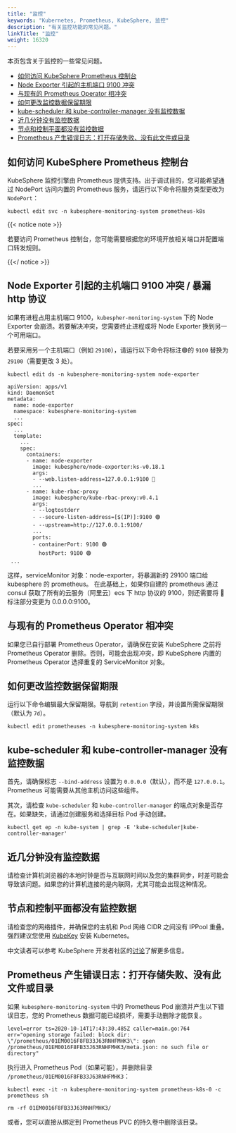 ```yaml
---
title: "监控"
keywords: "Kubernetes, Prometheus, KubeSphere, 监控"
description: "有关监控功能的常见问题。"
linkTitle: "监控"
weight: 16320
---
```


本页包含关于监控的一些常见问题。

- [如何访问 KubeSphere Prometheus 控制台](../../observability/monitoring/#如何访问-kubesphere-prometheus-控制台)
- [Node Exporter 引起的主机端口 9100 冲突](../../observability/monitoring/#node-exporter-引起的主机端口-9100-冲突)
- [与现有的 Prometheus Operator 相冲突](../../observability/monitoring/#与现有的-prometheus-operator-相冲突)
- [如何更改监控数据保留期限](../../observability/monitoring/#如何更改监控数据保留期限)
- [kube-scheduler 和 kube-controller-manager 没有监控数据](../../observability/monitoring/#kube-scheduler-和-kube-controller-manager-没有监控数据)
- [近几分钟没有监控数据](../../observability/monitoring/#近几分钟没有监控数据)
- [节点和控制平面都没有监控数据](../../observability/monitoring/#节点和控制平面都没有监控数据)
- [Prometheus 产生错误日志：打开存储失败、没有此文件或目录](../../observability/monitoring/#prometheus-产生错误日志打开存储失败没有此文件或目录)

## 如何访问 KubeSphere Prometheus 控制台

KubeSphere 监控引擎由 Prometheus 提供支持。出于调试目的，您可能希望通过 NodePort 访问内置的 Prometheus 服务，请运行以下命令将服务类型更改为 `NodePort`：

```shell
kubectl edit svc -n kubesphere-monitoring-system prometheus-k8s
```

{{< notice note >}}

若要访问 Prometheus 控制台，您可能需要根据您的环境开放相关端口并配置端口转发规则。

{{</ notice >}} 

## Node Exporter 引起的主机端口 9100 冲突 / 暴漏 http 协议

如果有进程占用主机端口 9100，`kubespher-monitoring-system` 下的 Node Exporter 会崩溃。若要解决冲突，您需要终止进程或将 Node Exporter 换到另一个可用端口。

若要采用另一个主机端口（例如 `29100`），请运行以下命令将标注🟢的 `9100` 替换为 `29100`（需要更改 3 处）。

 ```shell
 kubectl edit ds -n kubesphere-monitoring-system node-exporter
 ```

 ```shell
 apiVersion: apps/v1
 kind: DaemonSet
 metadata:
   name: node-exporter
   namespace: kubesphere-monitoring-system
   ...
 spec:
   ...
   template:
     ...
     spec:
       containers:
       - name: node-exporter
         image: kubesphere/node-exporter:ks-v0.18.1
         args:
         - --web.listen-address=127.0.0.1:9100 🔴
         ...
       - name: kube-rbac-proxy
         image: kubesphere/kube-rbac-proxy:v0.4.1
         args:
         - --logtostderr
         - --secure-listen-address=[$(IP)]:9100 🟢
         - --upstream=http://127.0.0.1:9100/
         ...
         ports:
         - containerPort: 9100 🟢
           hostPort: 9100 🟢
  ...
 ```
 这样，serviceMonitor 对象：node-exporter，将暴漏新的 29100 端口给 kubesphere 的 prometheus。
 在此基础上，如果你自建的 prometheus 通过 consul 获取了所有的云服务（阿里云）ecs 下 http 协议的 9100，则还需要将 🔴 标注部分变更为 0.0.0.0:9100。

## 与现有的 Prometheus Operator 相冲突

如果您已自行部署 Prometheus Operator，请确保在安装 KubeSphere 之前将 Prometheus Operator 删除。否则，可能会出现冲突，即 KubeSphere 内置的 Prometheus Operator 选择重复的 ServiceMonitor 对象。

## 如何更改监控数据保留期限

运行以下命令编辑最大保留期限。导航到 `retention` 字段，并设置所需保留期限（默认为 `7d`）。

```shell
kubectl edit prometheuses -n kubesphere-monitoring-system k8s
```

## kube-scheduler 和 kube-controller-manager 没有监控数据

首先，请确保标志 `--bind-address` 设置为 `0.0.0.0`（默认），而不是 `127.0.0.1`。Prometheus 可能需要从其他主机访问这些组件。

其次，请检查 `kube-scheduler` 和 `kube-controller-manager` 的端点对象是否存在。如果缺失，请通过创建服务和选择目标 Pod 手动创建。

```shell
kubectl get ep -n kube-system | grep -E 'kube-scheduler|kube-controller-manager'
```

## 近几分钟没有监控数据

请检查计算机浏览器的本地时钟是否与互联网时间以及您的集群同步，时差可能会导致该问题。如果您的计算机连接的是内联网，尤其可能会出现这种情况。

## 节点和控制平面都没有监控数据

请检查您的网络插件，并确保您的主机和 Pod 网络 CIDR 之间没有 IPPool 重叠。强烈建议您使用 [KubeKey](https://github.com/kubesphere/kubekey) 安装 Kubernetes。

中文读者可以参考 KubeSphere 开发者社区的[讨论](https://kubesphere.com.cn/forum/d/2027/16)了解更多信息。

## Prometheus 产生错误日志：打开存储失败、没有此文件或目录

如果 `kubesphere-monitoring-system` 中的 Prometheus Pod 崩溃并产生以下错误日志，您的 Prometheus 数据可能已经损坏，需要手动删除才能恢复。

```shell
level=error ts=2020-10-14T17:43:30.485Z caller=main.go:764 err="opening storage failed: block dir: \"/prometheus/01EM0016F8FB33J63RNHFMHK3\": open /prometheus/01EM0016F8FB33J63RNHFMHK3/meta.json: no such file or directory"
```

执行进入 Prometheus Pod（如果可能），并删除目录 `/prometheus/01EM0016F8FB33J63RNHFMHK3`：

```shell
kubectl exec -it -n kubesphere-monitoring-system prometheus-k8s-0 -c prometheus sh

rm -rf 01EM0016F8FB33J63RNHFMHK3/
```

或者，您可以直接从绑定到 Prometheus PVC 的持久卷中删除该目录。

